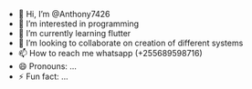 - 👋 Hi, I’m @Anthony7426
- 👀 I’m interested in programming 
- 🌱 I’m currently learning flutter
- 💞️ I’m looking to collaborate on creation of different systems
- 📫 How to reach me whatsapp (+255689598716)
- 😄 Pronouns: ...
- ⚡ Fun fact: ...

<!---
Anthony7426/Anthony7426 is a ✨ special ✨ repository because its `README.md` (this file) appears on your GitHub profile.
You can click the Preview link to take a look at your changes.
--->
